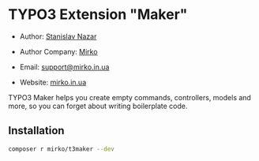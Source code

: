 # TYPO3 Extension "Maker"

- Author: [Stanislav Nazar](https://github.com/Runik51ua)

- Author Company: [Mirko](https://github.com/Mirko-Solutions)

- Email: [support@mirko.in.ua](mailto:support@mirko.in.ua)

- Website: [mirko.in.ua](https://mirko.in.ua)

TYPO3 Maker helps you create empty commands, controllers, models and more,
so you can forget about writing boilerplate code.

## Installation

```sh
composer r mirko/t3maker --dev
```
